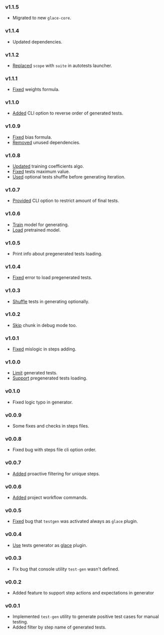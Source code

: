 ### v1.1.5

- Migrated to new `glace-core`.

### v1.1.4

- Updated dependencies.

### v1.1.2

- [Replaced](https://github.com/glacejs/glace-testgen/commit/a8f5a4463b13545539b95f153970622df920ff1b) `scope` with `suite` in autotests launcher.

### v1.1.1

- [Fixed](https://github.com/glacejs/glace-testgen/commit/38ae40b93bcc0934dc1e14082e6b14d643908f59) weights formula.

### v1.1.0

- [Added](https://github.com/glacejs/glace-testgen/commit/93000f81e1d452a1140a92d5b21af567802e3211) CLI option to reverse order of generated tests.

### v1.0.9

- [Fixed](https://github.com/glacejs/glace-testgen/commit/88420bc50b037bcf467decb984d0dbe1122950da) bias formula.
- [Removed](https://github.com/glacejs/glace-testgen/commit/9fedac0186b86c580ad85c74507645459ffdbbc2) unused dependencies.

### v1.0.8

- [Updated](https://github.com/glacejs/glace-testgen/commit/f96d26194b3bc7315ba5e3fa885d1a8b6d2f5c81) training coefficients algo.
- [Fixed](https://github.com/glacejs/glace-testgen/commit/f289142d19af7e678f5475ded749e76a2badb300) tests maximum value.
- [Used](https://github.com/glacejs/glace-testgen/commit/9a3efb62bf7267da1405f52fb8762483c480a52b) optional tests shuffle before generating iteration.

### v1.0.7

- [Provided](https://github.com/glacejs/glace-testgen/commit/f1c994a8d12d18db5455a6b302d9c9bc8f6223c8) CLI option to restrict amount of final tests.

### v1.0.6

- [Train](https://github.com/glacejs/glace-testgen/commit/925c49a9b57d7175d4668cffd15bb6f69927f33c) model for generating.
- [Load](https://github.com/glacejs/glace-testgen/commit/dafa63336d669491a2b25cd6d40a0aef7f505f7c) pretrained model.

### v1.0.5

- Print info about pregenerated tests loading.

### v1.0.4

- [Fixed](https://github.com/glacejs/glace-testgen/commit/1a3b9dcad8b6202af9bebdf21b330cf60811fcb8) error to load pregenerated tests.

### v1.0.3

- [Shuffle](https://github.com/glacejs/glace-testgen/commit/f327d5fa4c934367d104aded994b507b2d521fbf) tests in generating optionally.

### v1.0.2

- [Skip](https://github.com/glacejs/glace-testgen/commit/ae0bca11d91388256a00cc1b5931adf2d1e73b92) chunk in debug mode too.

### v1.0.1

- [Fixed](https://github.com/glacejs/glace-testgen/commit/329f928015bc9209f4dcd0f3ed1f604dfaf83570) mislogic in steps adding.

### v1.0.0

- [Limit](https://github.com/glacejs/glace-testgen/commit/211e06f7da8480e973d0a5d73014554f938f34df) generated tests.
- [Support](https://github.com/glacejs/glace-testgen/commit/337437cc461b8d83b10d7e0530e009e70e4b7210) pregenerated tests loading.

### v0.1.0

- Fixed logic typo in generator.

### v0.0.9

- Some fixes and checks in steps files.

### v0.0.8

- Fixed bug with steps file cli option order.

### v0.0.7

- [Added](https://github.com/glacejs/glace-testgen/commit/3492d7b3eb8fd568e0251d850d6d9ac29ffc647b) proactive filtering for unique steps.

### v0.0.6

- [Added](https://github.com/glacejs/glace-testgen/commit/49b0f1ffbfdd414806ff70b4b553ee490d10ddc4) project workflow commands.

### v0.0.5

- [Fixed](https://github.com/glacejs/glace-testgen/commit/5659d81a942ec2d165cece9e31aceeb1f39891ac) bug that `testgen` was activated always as `glace` plugin.

### v0.0.4

- [Use](https://github.com/glacejs/glace-testgen/commit/d97310351d2700364d4da5850a0e9e2ea8b0935d) tests generator as [glace](https://glacejs.github.io/glace-core/index.html) plugin.

### v0.0.3

- Fix bug that console utility `test-gen` wasn't defined.

### v0.0.2

- Added feature to support step actions and expectations in generator

### v0.0.1

- Implemented `test-gen` utility to generate positive test cases for manual testing.
- Added filter by step name of generated tests.

